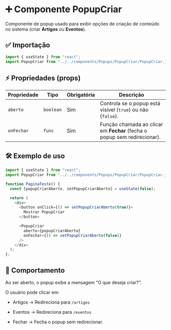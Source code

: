 # ➕ Componente PopupCriar

Componente de popup usado para exibir opções de criação de conteúdo no sistema (criar **Artigos** ou **Eventos**).

## ✅ Importação

```javascript
import { useState } from "react";
import PopupCriar from "../../components/Popups/PopupCriar/PopupCriar.jsx";
```

## ⚡ Propriedades (props)

| Propriedade | Tipo      | Obrigatória | Descrição                                                                |
| ----------- | --------- | ----------- | ------------------------------------------------------------------------ |
| `aberto`    | `boolean` | Sim         | Controla se o popup está visível (`true`) ou não (`false`).              |
| `onFechar`  | `func`    | Sim         | Função chamada ao clicar em **Fechar** (fecha o popup sem redirecionar). |

## 🛠️ Exemplo de uso

```javascript
import { useState } from "react";
import PopupCriar from "../../components/Popups/PopupCriar/PopupCriar.jsx";

function PaginaTeste() {
  const [popupCriarAberto, setPopupCriarAberto] = useState(false);

  return (
    <div>
      <button onClick={() => setPopupCriarAberto(true)}>
        Mostrar PopupCriar
      </button>

      <PopupCriar
        aberto={popupCriarAberto}
        onFechar={() => setPopupCriarAberto(false)}
      />
    </div>
  );
};
```

## 🚀 Comportamento

Ao ser aberto, o popup exibe a mensagem "O que deseja criar?".

O usuário pode clicar em:

- Artigos → Redireciona para `/artigos`

- Eventos → Redireciona para `/eventos`

- Fechar → Fecha o popup sem redirecionar.
